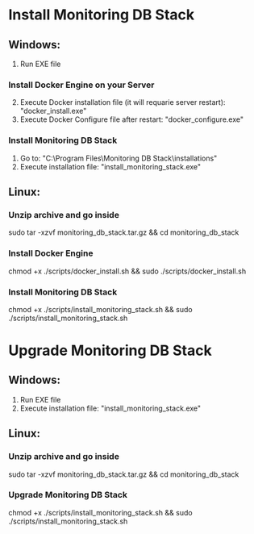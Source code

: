 # Install Monitoring DB Stack
## Windows:
1. Run EXE file

### Install Docker Engine on your Server
2. Execute Docker installation file (it will requarie server restart): "docker_install.exe"
3. Execute Docker Configure file after restart: "docker_configure.exe"

### Install Monitoring DB Stack
1. Go to: "C:\Program Files\Monitoring DB Stack\installations"
2. Execute installation file: "install_monitoring_stack.exe"

## Linux:
### Unzip archive and go inside
sudo tar -xzvf monitoring_db_stack.tar.gz && cd monitoring_db_stack

### Install Docker Engine
chmod +x ./scripts/docker_install.sh && sudo ./scripts/docker_install.sh

### Install Monitoring DB Stack
chmod +x ./scripts/install_monitoring_stack.sh && sudo ./scripts/install_monitoring_stack.sh

# Upgrade Monitoring DB Stack
## Windows:
1. Run EXE file
2. Execute installation file: "install_monitoring_stack.exe"

## Linux:
### Unzip archive and go inside
sudo tar -xzvf monitoring_db_stack.tar.gz && cd monitoring_db_stack

### Upgrade Monitoring DB Stack
chmod +x ./scripts/install_monitoring_stack.sh && sudo ./scripts/install_monitoring_stack.sh
